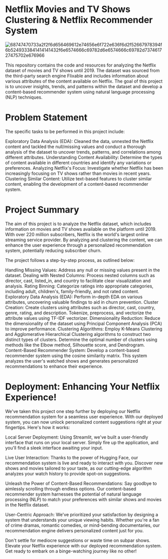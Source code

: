 # Netflix Movies and TV Shows Clustering & Netflix Recommender System

![68747470733a2f2f6d656469612e74656e6f722e636f6d2f52667978394f6b5249333841414141432f6e6574666c69782d6e6574666c69782d737461727475702e676966](https://github.com/Ashif-khan033/Netflix_Movies_and_TV_Shows_Clustering/assets/117459380/4616711c-0e95-4ae9-ac48-4deb07b27013)

This repository contains the code and resources for analyzing the Netflix dataset of movies and TV shows until 2019. The dataset was sourced from the third-party search engine Flixable and includes information about various attributes of the content available on Netflix. The goal of this project is to uncover insights, trends, and patterns within the dataset and develop a content-based recommender system using natural language processing (NLP) techniques.

# Problem Statement

The specific tasks to be performed in this project include:

Exploratory Data Analysis (EDA): Cleaned the data, unnested the Netflix content and tackled the null/missing values and conduct a thorough analysis of the dataset to uncover trends, patterns, and correlations among different attributes.
Understanding Content Availability: Determine the types of content available in different countries and identify any variations or preferences.
Analyzing Netflix's Focus: Investigate whether Netflix has been increasingly focusing on TV shows rather than movies in recent years.
Clustering Similar Content: Utilize text-based features to cluster similar content, enabling the development of a content-based recommender system.

# Project Summary

The aim of this project is to analyze the Netflix dataset, which includes information on movies and TV shows available on the platform until 2019. With over 220 million subscribers, Netflix is the world's largest online streaming service provider. By analyzing and clustering the content, we can enhance the user experience through a personalized recommendation system, potentially reducing subscriber churn.

The project follows a step-by-step process, as outlined below:

Handling Missing Values: Address any null or missing values present in the dataset.
Dealing with Nested Columns: Process nested columns such as director, cast, listed_in, and country to facilitate clear visualization and analysis.
Rating Binning: Categorize ratings into appropriate categories, including adult, children's, family-friendly, and not rated content.
Exploratory Data Analysis (EDA): Perform in-depth EDA on various attributes, uncovering valuable findings to aid in churn prevention.
Cluster Creation: Create clusters using attributes such as director, cast, country, genre, rating, and description. Tokenize, preprocess, and vectorize the attribute values using TF-IDF vectorizer.
Dimensionality Reduction: Reduce the dimensionality of the dataset using Principal Component Analysis (PCA) to improve performance.
Clustering Algorithms: Employ K-Means Clustering and Agglomerative Hierarchical Clustering algorithms to construct two distinct types of clusters. Determine the optimal number of clusters using methods like the Elbow method, Silhouette score, and Dendrogram.
Content-Based Recommender System: Develop a content-based recommender system using the cosine similarity matrix. This system analyzes the user's watched shows and generates personalized recommendations to enhance their experience.

# Deployment: Enhancing Your Netflix Experience!

We've taken this project one step further by deploying our Netflix recommendation system for a seamless user experience. With our deployed system, you can now unlock personalized content suggestions right at your fingertips. Here's how it works:

Local Server Deployment: Using Streamlit, we've built a user-friendly interface that runs on your local server. Simply fire up the application, and you'll find a sleek interface awaiting your input.

Live User Interaction: Thanks to the power of Hugging Face, our recommendation system is live and ready to interact with you. Discover new shows and movies tailored to your taste, as our cutting-edge algorithm analyzes your watch history to provide spot-on suggestions.

Unleash the Power of Content-Based Recommendations: Say goodbye to aimlessly scrolling through endless options. Our content-based recommender system harnesses the potential of natural language processing (NLP) to match your preferences with similar shows and movies in the Netflix dataset.

User-Centric Approach: We've prioritized your satisfaction by designing a system that understands your unique viewing habits. Whether you're a fan of crime dramas, romantic comedies, or mind-bending documentaries, our recommendation engine delivers personalized content just for you.

Don't settle for mediocre suggestions or waste time on subpar shows. Elevate your Netflix experience with our deployed recommendation system. Get ready to embark on a binge-watching journey like no other!

